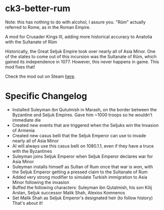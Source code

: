 # ck3-better-rum
Note: this has nothing to do with alcohol, I assure you. "Rûm" actually referred to Rome, as in the Roman Empire.

A mod for Crusader Kings III, adding more historical accuracy to Anatolia with the Sultanate of Rûm

Historically, the Great Seljuk Empire took over nearly all of Asia Minor. One of the states to come out of this incursion was the Sultanate of Rûm, which gained its independence in 1077. However, this never happens in game. This mod fixes that!

Check the mod out on Steam [here](https://steamcommunity.com/sharedfiles/filedetails/?id=2386400908).

# Specific Changelog
- Installed Suleyman ibn Qutulmish in Marash, on the border between the Byzantine and Seljuk Empires. Gave him ~1000 troops so he wouldn't immediate die
- Created new events that are triggered when the Seljuks win the Invasion of Armenia
- Created new casus belli that the Seljuk Emperor can use to invade nearly all of Asia Minor
- AI will always use this casus belli on 1080.1.1, even if they have a truce with the Byzantines
- Suleyman joins Seljuk Emperor when Seljuk Emperor declares war for Asia Minor
- Suleyman installs himself as Sultan of Rum once that war is won, with the Seljuk Emperor getting a pressed claim to the Sultanate of Rum
- Added very strong modifier to simulate Turkish immigration to Asia Minor following the invasion
- Buffed the following characters: Suleyman ibn Qutalmish, his son Kilij Arslan, Seljuk successor Malik Shah, Alexios Komnenos
- Set Malik Shah as Seljuk Emperor's designated heir (to follow history)
That's about it!
